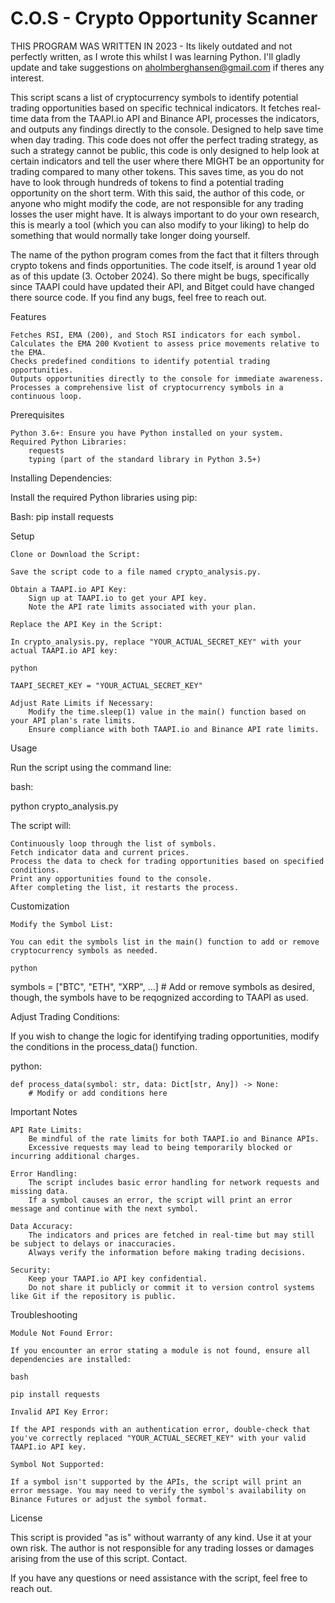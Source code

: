 # C.O.S - Crypto Opportunity Scanner
THIS PROGRAM WAS WRITTEN IN 2023 - Its likely outdated and not perfectly written, as I wrote this whilst I was learning Python. I'll gladly update and take suggestions on aholmberghansen@gmail.com if theres any interest.

This script scans a list of cryptocurrency symbols to identify potential trading opportunities based on specific technical indicators. It fetches real-time data from the TAAPI.io API and Binance API, processes the 
indicators, and outputs any findings directly to the console. Designed to help save time when day trading. This code does not offer the perfect trading strategy, as such a strategy cannot be public,
this code is only designed to help look at certain indicators and tell the user where there MIGHT be an opportunity for trading compared to many other tokens. This saves time, as you do not have to look through
hundreds of tokens to find a potential trading opportunity on the short term. With this said, the author of this code, or anyone who might modify the code, are not responsible for any trading losses the user might have.
It is always important to do your own research, this is mearly a tool (which you can also modify to your liking) to help do something that would normally take longer doing yourself.

The name of the python program comes from the fact that it filters through crypto tokens and finds opportunities.
The code itself, is around 1 year old as of this update (3. October 2024). So there might be bugs, specifically since TAAPI could have updated their API, and Bitget could have changed there source code. If you find any bugs, feel free to reach out.

Features

    Fetches RSI, EMA (200), and Stoch RSI indicators for each symbol.
    Calculates the EMA 200 Kvotient to assess price movements relative to the EMA.
    Checks predefined conditions to identify potential trading opportunities.
    Outputs opportunities directly to the console for immediate awareness.
    Processes a comprehensive list of cryptocurrency symbols in a continuous loop.

Prerequisites

    Python 3.6+: Ensure you have Python installed on your system.
    Required Python Libraries:
        requests
        typing (part of the standard library in Python 3.5+)

Installing Dependencies:

Install the required Python libraries using pip:

Bash:
pip install requests


Setup

    Clone or Download the Script:

    Save the script code to a file named crypto_analysis.py.

    Obtain a TAAPI.io API Key:
        Sign up at TAAPI.io to get your API key.
        Note the API rate limits associated with your plan.

    Replace the API Key in the Script:

    In crypto_analysis.py, replace "YOUR_ACTUAL_SECRET_KEY" with your actual TAAPI.io API key:

    python

    TAAPI_SECRET_KEY = "YOUR_ACTUAL_SECRET_KEY"

    Adjust Rate Limits if Necessary:
        Modify the time.sleep(1) value in the main() function based on your API plan's rate limits.
        Ensure compliance with both TAAPI.io and Binance API rate limits.

Usage

Run the script using the command line:

bash:

python crypto_analysis.py

The script will:

    Continuously loop through the list of symbols.
    Fetch indicator data and current prices.
    Process the data to check for trading opportunities based on specified conditions.
    Print any opportunities found to the console.
    After completing the list, it restarts the process.

Customization

    Modify the Symbol List:

    You can edit the symbols list in the main() function to add or remove cryptocurrency symbols as needed.

    python

symbols = ["BTC", "ETH", "XRP", ...]  # Add or remove symbols as desired, though, the symbols have to be reqognized according to TAAPI as used.

Adjust Trading Conditions:

If you wish to change the logic for identifying trading opportunities, modify the conditions in the process_data() function.

python:

    def process_data(symbol: str, data: Dict[str, Any]) -> None:
        # Modify or add conditions here

Important Notes

    API Rate Limits:
        Be mindful of the rate limits for both TAAPI.io and Binance APIs.
        Excessive requests may lead to being temporarily blocked or incurring additional charges.

    Error Handling:
        The script includes basic error handling for network requests and missing data.
        If a symbol causes an error, the script will print an error message and continue with the next symbol.

    Data Accuracy:
        The indicators and prices are fetched in real-time but may still be subject to delays or inaccuracies.
        Always verify the information before making trading decisions.

    Security:
        Keep your TAAPI.io API key confidential.
        Do not share it publicly or commit it to version control systems like Git if the repository is public.

Troubleshooting

    Module Not Found Error:

    If you encounter an error stating a module is not found, ensure all dependencies are installed:

    bash

    pip install requests

    Invalid API Key Error:

    If the API responds with an authentication error, double-check that you've correctly replaced "YOUR_ACTUAL_SECRET_KEY" with your valid TAAPI.io API key.

    Symbol Not Supported:

    If a symbol isn't supported by the APIs, the script will print an error message. You may need to verify the symbol's availability on Binance Futures or adjust the symbol format.

License

This script is provided "as is" without warranty of any kind. Use it at your own risk. The author is not responsible for any trading losses or damages arising from the use of this script.
Contact.

If you have any questions or need assistance with the script, feel free to reach out.
